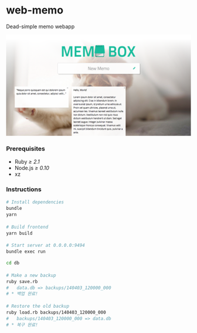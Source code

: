 web-memo
========

Dead-simple memo webapp

![](example/screenshot.png)

### Prerequisites
- Ruby *≥ 2.1*
- Node.js *≥ 0.10*
- xz

### Instructions
```bash
# Install dependencies
bundle
yarn

# Build frontend
yarn build

# Start server at 0.0.0.0:9494
bundle exec run
```

```bash
cd db

# Make a new backup
ruby save.rb
#   data.db => backups/140403_120000_000
# * 백업 완료!

# Restore the old backup
ruby load.rb backups/140403_120000_000
#   backups/140403_120000_000 => data.db
# * 복구 완료!
```
